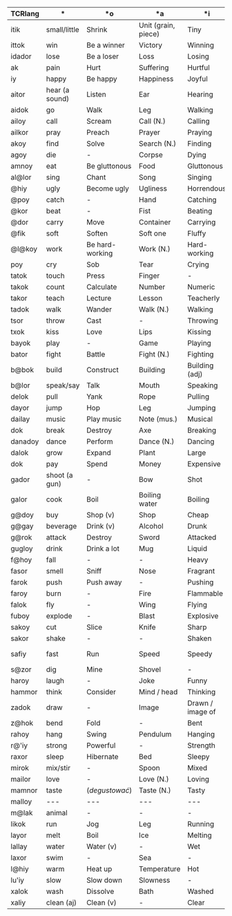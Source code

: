 
| TCRlang | *              | *o              | *a                  | *i               | *e                 |
| ------- | -------------- | --------------- | ------------------- | ---------------- | ------------------ |
| itik    | small/little   | Shrink          | Unit (grain, piece) | Tiny             | Dwarf              |
| ittok   | win            | Be a winner     | Victory             | Winning          | Winner             |
| idador  | lose           | Be a loser      | Loss                | Losing           | Loser              |
| ak      | pain           | Hurt            | Suffering           | Hurtful          |                    |
| iy      | happy          | Be happy        | Happiness           | Joyful           | Happy one          |
| aitor   | hear (a sound) | Listen          | Ear                 | Hearing          | Listener           |
| aidok   | go             | Walk            | Leg                 | Walking          | Walker             |
| ailoy   | call           | Scream          | Call (N.)           | Calling          | Caller             |
| ailkor  | pray           | Preach          | Prayer              | Praying          | Priest             |
| akoy    | find           | Solve           | Search (N.)         | Finding          | Finder             |
| agoy    | die            | -               | Corpse              | Dying            | Deadman            |
| amnoy   | eat            | Be gluttonous   | Food                | Gluttonous       | Glutton            |
| al@lor  | sing           | Chant           | Song                | Singing          | Singer             |
| @hiy    | ugly           | Become ugly     | Ugliness            | Horrendous       | Ugly one           |
| @poy    | catch          | -               | Hand                | Catching         | Catcher            |
| @kor    | beat           | -               | Fist                | Beating          | Beater             |
| @dor    | carry          | Move            | Container           | Carrying         | Carrier            |
| @fik    | soft           | Soften          | Soft one            | Fluffy           | Furry              |
| @l@koy  | work           | Be hard-working | Work (N.)           | Hard-working     | Worker             |
| poy     | cry            | Sob             | Tear                | Crying           | Crier              |
| tatok   | touch          | Press           | Finger              | -                | -                  |
| takok   | count          | Calculate       | Number              | Numeric          | Mathematician      |
| takor   | teach          | Lecture         | Lesson              | Teacherly        | Teacher            |
| tadok   | walk           | Wander          | Walk (N.)           | Walking          | Wanderer           |
| tsor    | throw          | Cast            | -                   | Throwing         | Thrower            |
| txok    | kiss           | Love            | Lips                | Kissing          | Lover              |
| bayok   | play           | -               | Game                | Playing          | Player             |
| bator   | fight          | Battle          | Fight (N.)          | Fighting         | Fighter            |
| b@bok   | build          | Construct       | Building            | Building (adj)   | Builder            |
| b@lor   | speak/say      | Talk            | Mouth               | Speaking         | Speaker            |
| delok   | pull           | Yank            | Rope                | Pulling          | -                  |
| dayor   | jump           | Hop             | Leg                 | Jumping          | -                  |
| dailay  | music          | Play music      | Note (mus.)         | Musical          | Musician           |
| dok     | break          | Destroy         | Axe                 | Breaking         | Destroyer          |
| danadoy | dance          | Perform         | Dance (N.)          | Dancing          | Dancer             |
| dalok   | grow           | Expand          | Plant               | Large            | -                  |
| dok     | pay            | Spend           | Money               | Expensive        | Customer           |
| gador   | shoot (a gun)  | -               | Bow                 | Shot             | Archer             |
| galor   | cook           | Boil            | Boiling water       | Boiling          | Cook               |
| g@doy   | buy            | Shop (v)        | Shop                | Cheap            | Customer           |
| g@gay   | beverage       | Drink (v)       | Alcohol             | Drunk            | Drunkard           |
| g@rok   | attack         | Destroy         | Sword               | Attacked         | Attacker           |
| gugloy  | drink          | Drink a lot     | Mug                 | Liquid           | -                  |
| f@hoy   | fall           | -               | -                   | Heavy            | -                  |
| fasor   | smell          | Sniff           | Nose                | Fragrant         | -                  |
| farok   | push           | Push away       | -                   | Pushing          | -                  |
| faroy   | burn           | -               | Fire                | Flammable        | Smith              |
| falok   | fly            | -               | Wing                | Flying           | -                  |
| fuboy   | explode        | -               | Blast               | Explosive        | -                  |
| sakoy   | cut            | Slice           | Knife               | Sharp            | -                  |
| sakor   | shake          | -               | -                   | Shaken           | -                  |
| safiy   | fast           | Run             | Speed               | Speedy           | Runner / messenger |
| s@zor   | dig            | Mine            | Shovel              | -                | Miner              |
| haroy   | laugh          | -               | Joke                | Funny            | Joker              |
| hammor  | think          | Consider        | Mind / head         | Thinking         | Philosopher        |
| zadok   | draw           | -               | Image               | Drawn / image of | Artist             |
| z@hok   | bend           | Fold            | -                   | Bent             | -                  |
| rahoy   | hang           | Swing           | Pendulum            | Hanging          | -                  |
| r@'iy   | strong         | Powerful        | -                   | Strength         | Strongman          |
| raxor   | sleep          | Hibernate       | Bed                 | Sleepy           | -                  |
| mirok   | mix/stir       | -               | Spoon               | Mixed            | Barman             |
| mailor  | love           | -               | Love (N.)           | Loving           | Spouse             |
| mamnor  | taste          | (*degustować*)  | Taste (N.)          | Tasty            | -                  |
| malloy  | ---            | ---             | ---                 | ---              | ---                |
| m@lak   | animal         | -               | -                   | -                | Furry              |
| likok   | run            | Jog             | Leg                 | Running          | Runner             |
| layor   | melt           | Boil            | Ice                 | Melting          | -                  |
| lallay  | water          | Water (v)       | -                   | Wet              | -                  |
| laxor   | swim           | -               | Sea                 | -                | Swimmer            |
| l@hiy   | warm           | Heat up         | Temperature         | Hot              | -                  |
| lu'iy   | slow           | Slow down       | Slowness            | -                | -                  |
| xalok   | wash           | Dissolve        | Bath                | Washed           | -                  |
| xaliy   | clean (aj)     | Clean (v)       | -                   | Clear            | -                  |
